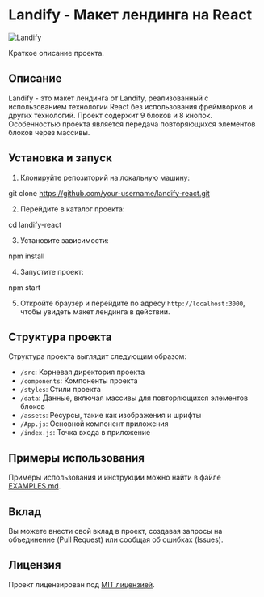 # Landify - Макет лендинга на React

![Landify](link_to_screenshot.png)

Краткое описание проекта.

## Описание

Landify - это макет лендинга от Landify, реализованный с использованием технологии React без использования фреймворков и других технологий. Проект содержит 9 блоков и 8 кнопок. Особенностью проекта является передача повторяющихся элементов блоков через массивы.

## Установка и запуск

1. Клонируйте репозиторий на локальную машину:

git clone https://github.com/your-username/landify-react.git

2. Перейдите в каталог проекта:

cd landify-react

3. Установите зависимости:

npm install

4. Запустите проект:

npm start

5. Откройте браузер и перейдите по адресу `http://localhost:3000`, чтобы увидеть макет лендинга в действии.

## Структура проекта

Структура проекта выглядит следующим образом:

- `/src`: Корневая директория проекта
- `/components`: Компоненты проекта
- `/styles`: Стили проекта
- `/data`: Данные, включая массивы для повторяющихся элементов блоков
- `/assets`: Ресурсы, такие как изображения и шрифты
- `/App.js`: Основной компонент приложения
- `/index.js`: Точка входа в приложение

## Примеры использования

Примеры использования и инструкции можно найти в файле [EXAMPLES.md](link_to_examples.md).

## Вклад

Вы можете внести свой вклад в проект, создавая запросы на объединение (Pull Request) или сообщая об ошибках (Issues).

## Лицензия

Проект лицензирован под [MIT лицензией](link_to_license).
